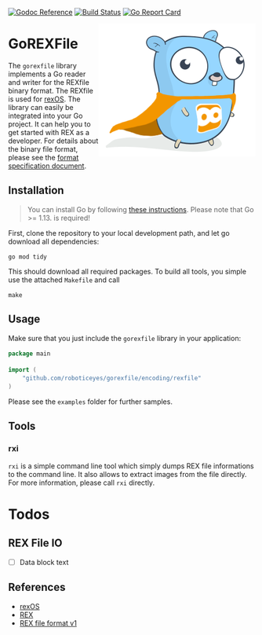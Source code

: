 [![Godoc Reference](https://img.shields.io/badge/godoc-reference-blue.svg)](https://godoc.org/github.com/roboticeyes/gorexfile)
[![Build Status](https://travis-ci.org/roboticeyes/gorexfile.svg)](https://travis-ci.org/roboticeyes/gorexfile)
[![Go Report Card](https://goreportcard.com/badge/github.com/roboticeyes/gorexfile)](https://goreportcard.com/report/github.com/roboticeyes/gorexfile)

<p align="center">
  <img style="float: right;" src="assets/rex-go.png" alt="goREX logo"/>
</p>

# GoREXFile

The `gorexfile` library implements a Go reader and writer for the REXfile binary format. The REXfile
is used for [rexOS](https://www.rexos.org). The library can easily be integrated into your Go
project. It can help you to get started with REX as a developer.  For details about the binary file
format, please see the [format specification
document](https://github.com/roboticeyes/openrex/blob/master/doc/rex-spec-v1.md).

## Installation

> You can install Go by following [these instructions](https://golang.org/doc/install). Please note that Go >= 1.13. is required!

First, clone the repository to your local development path, and let go download all dependencies:

```
go mod tidy
```

This should download all required packages. To build all tools, you simple use the attached `Makefile` and call

```
make
```

## Usage

Make sure that you just include the `gorexfile` library in your application:

```go
package main

import (
    "github.com/roboticeyes/gorexfile/encoding/rexfile"
)
```

Please see the `examples` folder for further samples.

## Tools

### rxi

`rxi` is a simple command line tool which simply dumps REX file informations to the command line. It also allows to
extract images from the file directly. For more information, please call `rxi` directly.

# Todos

## REX File IO

* [ ] Data block text

## References

* [rexOS](https://www.rexos.org)
* [REX](https://app.rexos.cloud)
* [REX file format v1](https://github.com/roboticeyes/openrex/blob/master/doc/rex-spec-v1.md)
